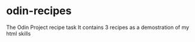 # odin-recipes
The Odin Project recipe task
It contains 3 recipes as a demostration of my html skills
